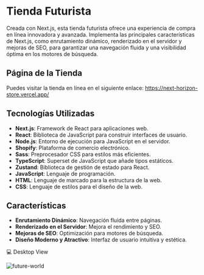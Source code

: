 # Tienda Futurista

Creada con Next.js, esta tienda futurista ofrece una experiencia de compra en línea innovadora y avanzada. Implementa las principales características de Next.js, como enrutamiento dinámico, renderizado en el servidor y mejoras de SEO, para garantizar una navegación fluida y una visibilidad óptima en los motores de búsqueda.

## Página de la Tienda

Puedes visitar la tienda en línea en el siguiente enlace: https://next-horizon-store.vercel.app/

## Tecnologías Utilizadas

- **Next.js**: Framework de React para aplicaciones web.
- **React**: Biblioteca de JavaScript para construir interfaces de usuario.
- **Node.js**: Entorno de ejecución para JavaScript en el servidor.
- **Shopify**: Plataforma de comercio electrónico.
- **Sass**: Preprocesador CSS para estilos más eficientes.
- **TypeScript**: Superset de JavaScript que añade tipos estáticos.
- **Zustand**: Biblioteca de gestión de estado para React.
- **JavaScript**: Lenguaje de programación.
- **HTML**: Lenguaje de marcado para la estructura de la web.
- **CSS**: Lenguaje de estilos para el diseño de la web.

## Características

- **Enrutamiento Dinámico**: Navegación fluida entre páginas.
- **Renderizado en el Servidor**: Mejora el rendimiento y SEO.
- **Mejoras de SEO**: Optimización para motores de búsqueda.
- **Diseño Moderno y Atractivo**: Interfaz de usuario intuitiva y estética.

:computer: Desktop View

![future-world](https://github.com/user-attachments/assets/6fac3530-c055-423c-ba98-4dacebc03e39)
